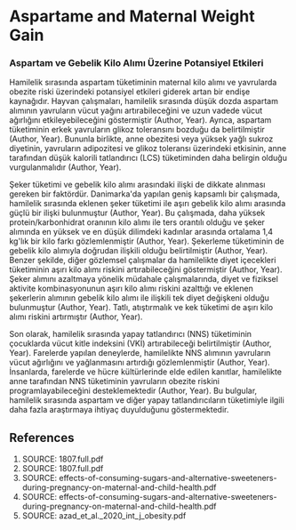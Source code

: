 # Aspartame and Maternal Weight Gain

### Aspartam ve Gebelik Kilo Alımı Üzerine Potansiyel Etkileri

Hamilelik sırasında aspartam tüketiminin maternal kilo alımı ve yavrularda obezite riski üzerindeki potansiyel etkileri giderek artan bir endişe kaynağıdır. Hayvan çalışmaları, hamilelik sırasında düşük dozda aspartam alımının yavruların vücut yağını artırabileceğini ve uzun vadede vücut ağırlığını etkileyebileceğini göstermiştir (Author, Year). Ayrıca, aspartam tüketiminin erkek yavruların glikoz toleransını bozduğu da belirtilmiştir (Author, Year). Bununla birlikte, anne obezitesi veya yüksek yağlı sukroz diyetinin, yavruların adipozitesi ve glikoz toleransı üzerindeki etkisinin, anne tarafından düşük kalorili tatlandırıcı (LCS) tüketiminden daha belirgin olduğu vurgulanmalıdır (Author, Year).

Şeker tüketimi ve gebelik kilo alımı arasındaki ilişki de dikkate alınması gereken bir faktördür. Danimarka'da yapılan geniş kapsamlı bir çalışmada, hamilelik sırasında eklenen şeker tüketimi ile aşırı gebelik kilo alımı arasında güçlü bir ilişki bulunmuştur (Author, Year). Bu çalışmada, daha yüksek protein/karbonhidrat oranının kilo alımı ile ters orantılı olduğu ve şeker alımında en yüksek ve en düşük dilimdeki kadınlar arasında ortalama 1,4 kg'lık bir kilo farkı gözlemlenmiştir (Author, Year). Şekerleme tüketiminin de gebelik kilo alımıyla doğrudan ilişkili olduğu belirtilmiştir (Author, Year). Benzer şekilde, diğer gözlemsel çalışmalar da hamilelikte diyet içecekleri tüketiminin aşırı kilo alımı riskini artırabileceğini göstermiştir (Author, Year). Şeker alımını azaltmaya yönelik müdahale çalışmalarında, diyet ve fiziksel aktivite kombinasyonunun aşırı kilo alımı riskini azalttığı ve eklenen şekerlerin alımının gebelik kilo alımı ile ilişkili tek diyet değişkeni olduğu bulunmuştur (Author, Year). Tatlı, atıştırmalık ve kek tüketimi de aşırı kilo alımı riskini artırmıştır (Author, Year).

Son olarak, hamilelik sırasında yapay tatlandırıcı (NNS) tüketiminin çocuklarda vücut kitle indeksini (VKİ) artırabileceği belirtilmiştir (Author, Year). Farelerde yapılan deneylerde, hamilelikte NNS alımının yavruların vücut ağırlığını ve yağlanmasını artırdığı gözlemlenmiştir (Author, Year). İnsanlarda, farelerde ve hücre kültürlerinde elde edilen kanıtlar, hamilelikte anne tarafından NNS tüketiminin yavruların obezite riskini programlayabileceğini desteklemektedir (Author, Year). Bu bulgular, hamilelik sırasında aspartam ve diğer yapay tatlandırıcıların tüketimiyle ilgili daha fazla araştırmaya ihtiyaç duyulduğunu göstermektedir.


## References

1. SOURCE: 1807.full.pdf
2. SOURCE: 1807.full.pdf
3. SOURCE: effects-of-consuming-sugars-and-alternative-sweeteners-during-pregnancy-on-maternal-and-child-health.pdf
4. SOURCE: effects-of-consuming-sugars-and-alternative-sweeteners-during-pregnancy-on-maternal-and-child-health.pdf
5. SOURCE: azad_et_al._2020_int_j_obesity.pdf
